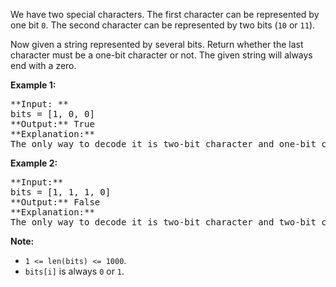We have two special characters. The first character can be represented by one bit `0`. The second character can be represented by two bits (`10` or `11`).

Now given a string represented by several bits. Return whether the last character must be a one-bit character or not. The given string will always end with a zero.

**Example 1:**
<pre>
**Input: **
bits = [1, 0, 0]
**Output:** True
**Explanation:**
The only way to decode it is two-bit character and one-bit character. So the last character is one-bit character.
</pre>
**Example 2:**
<pre>
**Input:**
bits = [1, 1, 1, 0]
**Output:** False
**Explanation:**
The only way to decode it is two-bit character and two-bit character. So the last character is NOT one-bit character.
</pre>
**Note:**

- `1 <= len(bits) <= 1000`.
- `bits[i]` is always `0` or `1`.
